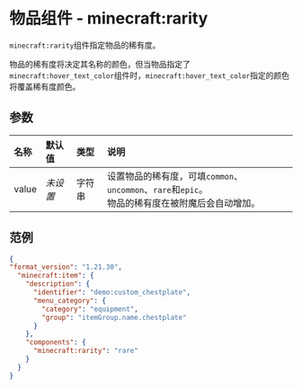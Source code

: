 # 物品组件 - minecraft:rarity
`minecraft:rarity`组件指定物品的稀有度。

物品的稀有度将决定其名称的颜色，但当物品指定了`minecraft:hover_text_color`组件时，`minecraft:hover_text_color`指定的颜色将覆盖稀有度颜色。

## 参数

| 名称 | 默认值 | 类型 | 说明  |
|:----------|:----------|:----------|:----------|
| value| *未设置* | 字符串 | 设置物品的稀有度，可填`common`、`uncommon`、`rare`和`epic`。<br>物品的稀有度在被附魔后会自动增加。 |


## 范例

```json
{ 
"format_version": "1.21.30", 
  "minecraft:item": { 
    "description": { 
      "identifier": "demo:custom_chestplate", 
      "menu_category": { 
        "category": "equipment", 
        "group": "itemGroup.name.chestplate" 
      }
    },
    "components": { 
      "minecraft:rarity": "rare"
    }
  } 
}
```